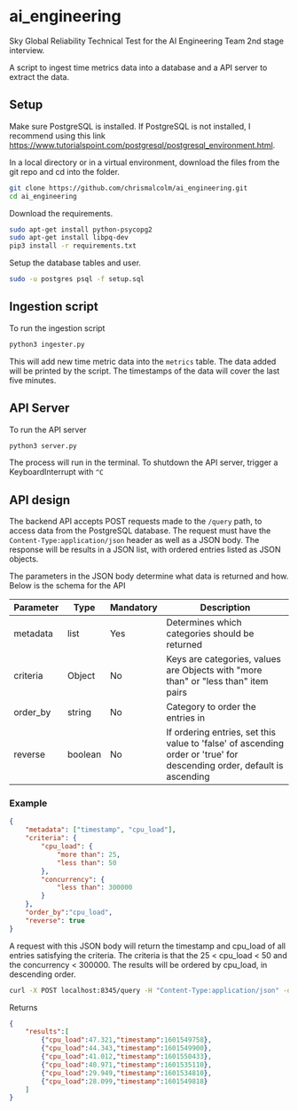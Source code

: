 # ai_engineering
Sky Global Reliability Technical Test for the AI Engineering Team 2nd stage interview.

A script to ingest time metrics data into a database and a API server to extract the data.

## Setup

Make sure PostgreSQL is installed. If PostgreSQL is not installed, I recommend using this link https://www.tutorialspoint.com/postgresql/postgresql_environment.html.


In a local directory or in a virtual environment, download the files from the git repo and cd into the folder.
```bash
git clone https://github.com/chrismalcolm/ai_engineering.git
cd ai_engineering
```

Download the requirements.
```bash
sudo apt-get install python-psycopg2
sudo apt-get install libpq-dev
pip3 install -r requirements.txt
```

Setup the database tables and user.
```bash
sudo -u postgres psql -f setup.sql
```

## Ingestion script

To run the ingestion script
```bash
python3 ingester.py
```

This will add new time metric data into the `metrics` table. The data added will be printed by the script. The timestamps of the data will cover the last five minutes.


## API Server

To run the API server
```bash
python3 server.py
```
The process will run in the terminal. To shutdown the API server, trigger a KeyboardInterrupt with `^C`

## API design

The backend API accepts POST requests made to the `/query` path, to access data from the PostgreSQL database. The request must have the `Content-Type:application/json` header as well as a JSON body. The response will be results in a JSON list, with ordered entries listed as JSON objects.

The parameters in the JSON body determine what data is returned and how. Below is the schema for the API

| Parameter | Type | Mandatory | Description |
| - | - | - | - |
| metadata | list | Yes | Determines which categories should be returned |
| criteria | Object | No | Keys are categories, values are Objects with "more than" or "less than" item pairs |
| order_by | string | No | Category to order the entries in |
| reverse | boolean | No | If ordering entries, set this value to 'false' of ascending order or 'true' for descending order, default is ascending |

### Example

```json
{
    "metadata": ["timestamp", "cpu_load"],
    "criteria": {
        "cpu_load": {
            "more than": 25,
            "less than": 50
        },
        "concurrency": {
            "less than": 300000
        }
    },
    "order_by":"cpu_load",
    "reverse": true
}
```

A request with this JSON body will return the timestamp and cpu_load of all entries satisfying the criteria. The criteria is that the 25 < cpu_load < 50 and the concurrency < 300000. The results will be ordered by cpu_load, in descending order.

```bash
curl -X POST localhost:8345/query -H "Content-Type:application/json" -d '{"metadata": ["timestamp", "cpu_load"], "order_by":"cpu_load", "reverse": true, "criteria":{"cpu_load": {"less than": 50, "more than": 25}, "concurrency": {"less than": 300000}}}'
```

Returns
```json
{
    "results":[
        {"cpu_load":47.321,"timestamp":1601549758},
        {"cpu_load":44.343,"timestamp":1601549900},
        {"cpu_load":41.012,"timestamp":1601550433},
        {"cpu_load":40.971,"timestamp":1601535110},
        {"cpu_load":29.949,"timestamp":1601534810},
        {"cpu_load":28.099,"timestamp":1601549818}
    ]
}
```
